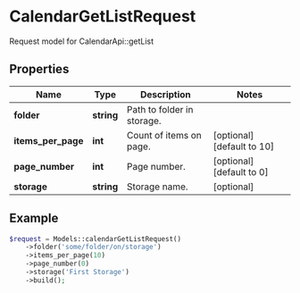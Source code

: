 # CalendarGetListRequest

Request model for CalendarApi::getList

## Properties

Name | Type | Description | Notes
---- | ---- | ----------- | -----
**folder** | **string**| Path to folder in storage. |
**items_per_page** | **int**| Count of items on page. | [optional] [default to 10]
**page_number** | **int**| Page number. | [optional] [default to 0]
**storage** | **string**| Storage name. | [optional]

## Example
```php
$request = Models::calendarGetListRequest()
    ->folder('some/folder/on/storage')
    ->items_per_page(10)
    ->page_number(0)
    ->storage('First Storage')
    ->build();
```


